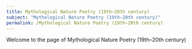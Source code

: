 ```yaml
---
title: Mythological Nature Poetry (19th–20th century)
subject: "Mythological Nature Poetry (19th–20th century)"
permalink: /Mythological Nature Poetry (19th–20th century)
---
```


Welcome to the page of Mythological Nature Poetry (19th–20th century)
